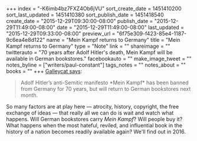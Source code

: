 +++
index = "-K6imb4bz7FXZ4Ob6jVU"
sort_create_date = 1451410200
sort_last_updated = 1451410380
sort_publish_date = 1451418540
create_date = "2015-12-29T09:30:00-08:00"
publish_date = "2015-12-29T11:49:00-08:00"
date = "2015-12-29T11:49:00-08:00"
last_updated = "2015-12-29T09:33:00-08:00"
preview_url = "6f75e309-f423-85e4-1187-9c6ea4e8d122"
name = "Mein Kampf returns to Germany"
title = "Mein Kampf returns to Germany"
type = "Note"
link = ""
shareimage = ""
twitterauto = "70 years after Adolf Hitler's death, Mein Kampf will be available in German bookstores."
facebookauto = ""
make_image_tweet = ""
notes_byline = ["writers/paul-constant"]
tags_notes = ""
notes_about = ""
books = ""
+++
[Galleycat says](http://www.adweek.com/galleycat/hitlers-mein-kampf-will-return-to-germany-after-70-year-ban/114309):

<blockquote>Adolf Hitler’s anti-Semitic manifesto *Mein Kampf* has been banned from Germany for 70 years, but will return to German bookstores next month.</blockquote>

So many factors are at play here — atrocity, history, copyright, the free exchange of ideas — that really all we can do is wait and watch what happens. Will German bookstores carry *Mein Kampf*? Will people buy it? What happens when the most hateful, reviled, and influential book in the history of a nation becomes readily available again? We'll find out in 2016.